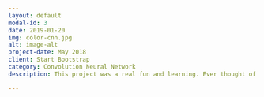 ```yaml
---
layout: default
modal-id: 3
date: 2019-01-20
img: color-cnn.jpg
alt: image-alt
project-date: May 2018
client: Start Bootstrap
category: Convolution Neural Network
description: This project was a real fun and learning. Ever thought of categorising images in a folder or directory into colour classes?. How would you like to categorize a focused red rose in a green background?-red?. Sure. But a vast green field with blue sky?. Green is it?. Yes humans have different analogycal and personal perception to categorize and see images as they like. But how to tell a machine to do that. Ya..Machine learning.But check out the traditional and algorithmic methods applied to this problem statement using opencv with C++ in my <a href="https://github.com/samxaverian/Sam-s-Project/tree/master/Image_Processing">git repo </a>

---
```

